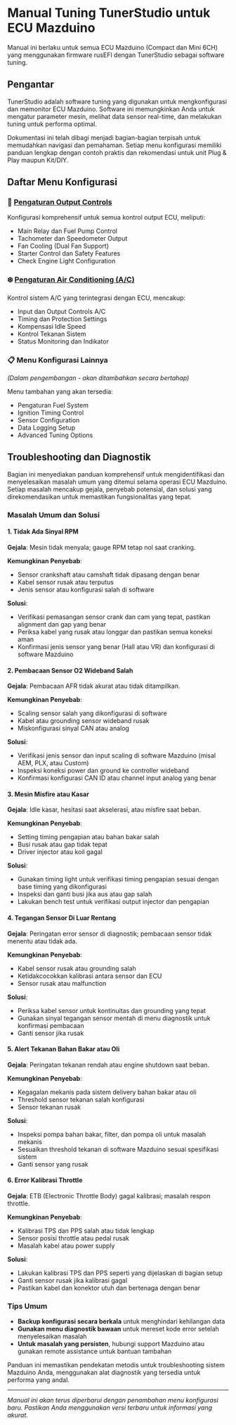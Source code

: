 # Manual Tuning TunerStudio untuk ECU Mazduino

Manual ini berlaku untuk semua ECU Mazduino (Compact dan Mini 6CH) yang menggunakan firmware rusEFI dengan TunerStudio sebagai software tuning.

## Pengantar

TunerStudio adalah software tuning yang digunakan untuk mengkonfigurasi dan memonitor ECU Mazduino. Software ini memungkinkan Anda untuk mengatur parameter mesin, melihat data sensor real-time, dan melakukan tuning untuk performa optimal.

Dokumentasi ini telah dibagi menjadi bagian-bagian terpisah untuk memudahkan navigasi dan pemahaman. Setiap menu konfigurasi memiliki panduan lengkap dengan contoh praktis dan rekomendasi untuk unit Plug & Play maupun Kit/DIY.

## Daftar Menu Konfigurasi

### 🔧 [Pengaturan Output Controls](tunerstudio-output-controls.md)
Konfigurasi komprehensif untuk semua kontrol output ECU, meliputi:

- Main Relay dan Fuel Pump Control
- Tachometer dan Speedometer Output  
- Fan Cooling (Dual Fan Support)
- Starter Control dan Safety Features
- Check Engine Light Configuration

### ❄️ [Pengaturan Air Conditioning (A/C)](tunerstudio-ac-settings.md)
Kontrol sistem A/C yang terintegrasi dengan ECU, mencakup:

- Input dan Output Controls A/C
- Timing dan Protection Settings
- Kompensasi Idle Speed
- Kontrol Tekanan Sistem
- Status Monitoring dan Indikator

### 📋 Menu Konfigurasi Lainnya
*(Dalam pengembangan - akan ditambahkan secara bertahap)*

Menu tambahan yang akan tersedia:

- Pengaturan Fuel System
- Ignition Timing Control  
- Sensor Configuration
- Data Logging Setup
- Advanced Tuning Options

## Troubleshooting dan Diagnostik

Bagian ini menyediakan panduan komprehensif untuk mengidentifikasi dan menyelesaikan masalah umum yang ditemui selama operasi ECU Mazduino. Setiap masalah mencakup gejala, penyebab potensial, dan solusi yang direkomendasikan untuk memastikan fungsionalitas yang tepat.

### Masalah Umum dan Solusi

#### 1. Tidak Ada Sinyal RPM
**Gejala**: Mesin tidak menyala; gauge RPM tetap nol saat cranking.

**Kemungkinan Penyebab**:

- Sensor crankshaft atau camshaft tidak dipasang dengan benar
- Kabel sensor rusak atau terputus
- Jenis sensor atau konfigurasi salah di software

**Solusi**:

- Verifikasi pemasangan sensor crank dan cam yang tepat, pastikan alignment dan gap yang benar
- Periksa kabel yang rusak atau longgar dan pastikan semua koneksi aman
- Konfirmasi jenis sensor yang benar (Hall atau VR) dan konfigurasi di software Mazduino

#### 2. Pembacaan Sensor O2 Wideband Salah
**Gejala**: Pembacaan AFR tidak akurat atau tidak ditampilkan.

**Kemungkinan Penyebab**:

- Scaling sensor salah yang dikonfigurasi di software
- Kabel atau grounding sensor wideband rusak
- Miskonfigurasi sinyal CAN atau analog

**Solusi**:

- Verifikasi jenis sensor dan input scaling di software Mazduino (misal AEM, PLX, atau Custom)
- Inspeksi koneksi power dan ground ke controller wideband
- Konfirmasi konfigurasi CAN ID atau channel input analog yang benar

#### 3. Mesin Misfire atau Kasar
**Gejala**: Idle kasar, hesitasi saat akselerasi, atau misfire saat beban.

**Kemungkinan Penyebab**:

- Setting timing pengapian atau bahan bakar salah
- Busi rusak atau gap tidak tepat
- Driver injector atau koil gagal

**Solusi**:

- Gunakan timing light untuk verifikasi timing pengapian sesuai dengan base timing yang dikonfigurasi
- Inspeksi dan ganti busi jika aus atau gap salah
- Lakukan bench test untuk verifikasi output injector dan pengapian

#### 4. Tegangan Sensor Di Luar Rentang
**Gejala**: Peringatan error sensor di diagnostik; pembacaan sensor tidak menentu atau tidak ada.

**Kemungkinan Penyebab**:

- Kabel sensor rusak atau grounding salah
- Ketidakcocokkan kalibrasi antara sensor dan ECU
- Sensor rusak atau malfunction

**Solusi**:

- Periksa kabel sensor untuk kontinuitas dan grounding yang tepat
- Gunakan sinyal tegangan sensor mentah di menu diagnostik untuk konfirmasi pembacaan
- Ganti sensor jika rusak

#### 5. Alert Tekanan Bahan Bakar atau Oli
**Gejala**: Peringatan tekanan rendah atau engine shutdown saat beban.

**Kemungkinan Penyebab**:

- Kegagalan mekanis pada sistem delivery bahan bakar atau oli
- Threshold sensor tekanan salah konfigurasi
- Sensor tekanan rusak

**Solusi**:

- Inspeksi pompa bahan bakar, filter, dan pompa oli untuk masalah mekanis
- Sesuaikan threshold tekanan di software Mazduino sesuai spesifikasi sistem
- Ganti sensor yang rusak

#### 6. Error Kalibrasi Throttle
**Gejala**: ETB (Electronic Throttle Body) gagal kalibrasi; masalah respon throttle.

**Kemungkinan Penyebab**:

- Kalibrasi TPS dan PPS salah atau tidak lengkap
- Sensor posisi throttle atau pedal rusak
- Masalah kabel atau power supply

**Solusi**:

- Lakukan kalibrasi TPS dan PPS seperti yang dijelaskan di bagian setup
- Ganti sensor rusak jika kalibrasi gagal
- Pastikan kabel dan konektor utuh dan bertenaga dengan benar

### Tips Umum

- **Backup konfigurasi secara berkala** untuk menghindari kehilangan data
- **Gunakan menu diagnostik bawaan** untuk mereset kode error setelah menyelesaikan masalah
- **Untuk masalah yang persisten**, hubungi support Mazduino atau gunakan remote assistance untuk bantuan tambahan

Panduan ini memastikan pendekatan metodis untuk troubleshooting sistem Mazduino Anda, menggunakan alat diagnostik yang tersedia untuk performa yang andal.


---

*Manual ini akan terus diperbarui dengan penambahan menu konfigurasi baru. Pastikan Anda menggunakan versi terbaru untuk informasi yang akurat.*